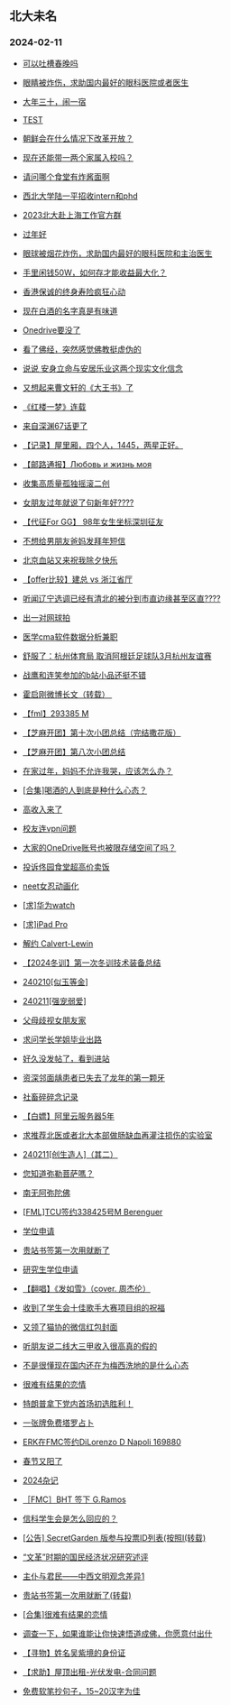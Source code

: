 ## 北大未名 
### 2024-02-11

+ [可以吐槽春晚吗](https://bbs.pku.edu.cn/v2/post-read.php?bid=890&threadid=18747085)

+ [眼睛被炸伤，求助国内最好的眼科医院或者医生](https://bbs.pku.edu.cn/v2/post-read.php?bid=351&threadid=18747220)

+ [大年三十，闹一宿](https://bbs.pku.edu.cn/v2/post-read.php?bid=890&threadid=18747052)

+ [TEST](https://bbs.pku.edu.cn/v2/post-read.php?bid=7&threadid=18655636)

+ [朝鲜会在什么情况下改革开放？](https://bbs.pku.edu.cn/v2/post-read.php?bid=155&threadid=18747141)

+ [现在还能带一两个家属入校吗？](https://bbs.pku.edu.cn/v2/post-read.php?bid=1431&threadid=18747188)

+ [请问哪个食堂有炸酱面啊](https://bbs.pku.edu.cn/v2/post-read.php?bid=1431&threadid=18739604)

+ [西北大学陆一平招收intern和phd](https://bbs.pku.edu.cn/v2/post-read.php?bid=51&threadid=18746500)

+ [2023北大赴上海工作官方群](https://bbs.pku.edu.cn/v2/post-read.php?bid=472&threadid=18573173)

+ [过年好](https://bbs.pku.edu.cn/v2/post-read.php?bid=468&threadid=18747122)

+ [眼球被烟花炸伤，求助国内最好的眼科医院和主治医生](https://bbs.pku.edu.cn/v2/post-read.php?bid=244&threadid=18747221)

+ [手里闲钱50W，如何存才能收益最大化？](https://bbs.pku.edu.cn/v2/post-read.php?bid=249&threadid=18746393)

+ [香港保诚的终身寿险疯狂心动](https://bbs.pku.edu.cn/v2/post-read.php?bid=249&threadid=18744949)

+ [现在白酒的名字真是有味道](https://bbs.pku.edu.cn/v2/post-read.php?bid=606&threadid=18746996)

+ [Onedrive要没了](https://bbs.pku.edu.cn/v2/post-read.php?bid=35&threadid=18744366)

+ [看了佛经，突然感觉佛教挺虚伪的](https://bbs.pku.edu.cn/v2/post-read.php?bid=10&threadid=18745982)

+ [说说 安身立命与安居乐业这两个现实文化信念](https://bbs.pku.edu.cn/v2/post-read.php?bid=10&threadid=18747167)

+ [又想起来曹文轩的《大王书》了](https://bbs.pku.edu.cn/v2/post-read.php?bid=218&threadid=18747082)

+ [《红楼一梦》连载](https://bbs.pku.edu.cn/v2/post-read.php?bid=1475&threadid=18747023)

+ [来自深渊67话更了](https://bbs.pku.edu.cn/v2/post-read.php?bid=108&threadid=18747232)

+ [【记录】屋里厢，四个人，1445，两星正好。](https://bbs.pku.edu.cn/v2/post-read.php?bid=90&threadid=18667701)

+ [【邮路通报】Любовь и жизнь моя](https://bbs.pku.edu.cn/v2/post-read.php?bid=1367&threadid=18736012)

+ [收集高质量孤独摇滚二创](https://bbs.pku.edu.cn/v2/post-read.php?bid=108&threadid=18436377)

+ [女朋友过年就说了句新年好????](https://bbs.pku.edu.cn/v2/post-read.php?bid=36&threadid=18747155)

+ [【代征For GG】 98年女生坐标深圳征友](https://bbs.pku.edu.cn/v2/post-read.php?bid=167&threadid=18747242)

+ [不想给男朋友爸妈发拜年短信](https://bbs.pku.edu.cn/v2/post-read.php?bid=36&threadid=18747166)

+ [北京血站又来祝我除夕快乐](https://bbs.pku.edu.cn/v2/post-read.php?bid=103&threadid=18747076)

+ [【offer比较】建总 vs 浙江省厅](https://bbs.pku.edu.cn/v2/post-read.php?bid=99&threadid=18747086)

+ [听闻辽宁选调已经有清北的被分到市直边缘甚至区直????](https://bbs.pku.edu.cn/v2/post-read.php?bid=99&threadid=18746993)

+ [出一对网球拍](https://bbs.pku.edu.cn/v2/post-read.php?bid=71&threadid=18666012)

+ [医学cma软件数据分析兼职](https://bbs.pku.edu.cn/v2/post-read.php?bid=419&threadid=18747234)

+ [舒服了：杭州体育局 取消阿根廷足球队3月杭州友谊赛](https://bbs.pku.edu.cn/v2/post-read.php?bid=93&threadid=18747091)

+ [战鹰和连笑参加的b站小品还挺不错](https://bbs.pku.edu.cn/v2/post-read.php?bid=643&threadid=18747087)

+ [霍启刚微博长文（转载） ](https://bbs.pku.edu.cn/v2/post-read.php?bid=93&threadid=18746364)

+ [【fml】293385 M](https://bbs.pku.edu.cn/v2/post-read.php?bid=519&threadid=18747250)

+ [【芝麻开团】第十次小团总结（完结撒花版）](https://bbs.pku.edu.cn/v2/post-read.php?bid=696&threadid=18747171)

+ [【芝麻开团】第八次小团总结](https://bbs.pku.edu.cn/v2/post-read.php?bid=696&threadid=18706176)

+ [在家过年，妈妈不允许我哭，应该怎么办？](https://bbs.pku.edu.cn/v2/post-read.php?bid=690&threadid=18746913)

+ [[合集]喝酒的人到底是种什么心态？](https://bbs.pku.edu.cn/v2/post-read.php?bid=690&threadid=18747212)

+ [高收入来了](https://bbs.pku.edu.cn/v2/post-read.php?bid=543&threadid=18747065)

+ [校友连vpn问题](https://bbs.pku.edu.cn/v2/post-read.php?bid=668&threadid=18746335)

+ [大家的OneDrive账号也被限存储空间了吗？](https://bbs.pku.edu.cn/v2/post-read.php?bid=668&threadid=18747058)

+ [投诉佟园食堂超高价卖饭](https://bbs.pku.edu.cn/v2/post-read.php?bid=438&threadid=18747159)

+ [neet女忍动画化](https://bbs.pku.edu.cn/v2/post-read.php?bid=108&threadid=18747260)

+ [[求]华为watch](https://bbs.pku.edu.cn/v2/post-read.php?bid=71&threadid=18746921)

+ [[求]iPad Pro](https://bbs.pku.edu.cn/v2/post-read.php?bid=71&threadid=18745479)

+ [解约 Calvert-Lewin](https://bbs.pku.edu.cn/v2/post-read.php?bid=519&threadid=18747287)

+ [【2024冬训】第一次冬训技术装备总结](https://bbs.pku.edu.cn/v2/post-read.php?bid=224&threadid=18747284)

+ [240210[似玉等金]](https://bbs.pku.edu.cn/v2/post-read.php?bid=104&threadid=18747307)

+ [240211[强宠弱爱]](https://bbs.pku.edu.cn/v2/post-read.php?bid=104&threadid=18747306)

+ [父母歧视女朋友家](https://bbs.pku.edu.cn/v2/post-read.php?bid=52&threadid=18747005)

+ [求问学长学姐毕业出路](https://bbs.pku.edu.cn/v2/post-read.php?bid=99&threadid=18747172)

+ [好久没发帖了，看到进站](https://bbs.pku.edu.cn/v2/post-read.php?bid=130&threadid=18734760)

+ [资深邻面龋患者已失去了龙年的第一颗牙](https://bbs.pku.edu.cn/v2/post-read.php?bid=244&threadid=18747204)

+ [社畜碎碎念记录](https://bbs.pku.edu.cn/v2/post-read.php?bid=361&threadid=18746065)

+ [【白嫖】阿里云服务器5年](https://bbs.pku.edu.cn/v2/post-read.php?bid=1380&threadid=18674117)

+ [求推荐北医或者北大本部做肠缺血再灌注损伤的实验室](https://bbs.pku.edu.cn/v2/post-read.php?bid=138&threadid=18747315)

+ [240211[创生造人]（其二）](https://bbs.pku.edu.cn/v2/post-read.php?bid=104&threadid=18747314)

+ [您知道弥勒菩萨嗎？](https://bbs.pku.edu.cn/v2/post-read.php?bid=10&threadid=18747129)

+ [南无阿弥陀佛](https://bbs.pku.edu.cn/v2/post-read.php?bid=10&threadid=18732014)

+ [[FML]TCU签约338425号M Berenguer](https://bbs.pku.edu.cn/v2/post-read.php?bid=519&threadid=18747323)

+ [学位申请](https://bbs.pku.edu.cn/v2/post-read.php?bid=138&threadid=18747328)

+ [贵站书签第一次用就断了](https://bbs.pku.edu.cn/v2/post-read.php?bid=162&threadid=18747338)

+ [研究生学位申请](https://bbs.pku.edu.cn/v2/post-read.php?bid=138&threadid=18747328)

+ [【翻唱】《发如雪》（cover. 周杰伦）](https://bbs.pku.edu.cn/v2/post-read.php?bid=79&threadid=18747329)

+ [收到了学生会十佳歌手大赛项目组的祝福](https://bbs.pku.edu.cn/v2/post-read.php?bid=79&threadid=18747081)

+ [又领了猫协的微信红包封面](https://bbs.pku.edu.cn/v2/post-read.php?bid=97&threadid=18747179)

+ [听朋友说二线大三甲收入很高真的假的](https://bbs.pku.edu.cn/v2/post-read.php?bid=99&threadid=18747230)

+ [不是很懂现在国内还在为梅西洗地的是什么心态](https://bbs.pku.edu.cn/v2/post-read.php?bid=93&threadid=18747337)

+ [很难有结果的恋情](https://bbs.pku.edu.cn/v2/post-read.php?bid=690&threadid=18747336)

+ [特朗普拿下党内首场初选胜利！](https://bbs.pku.edu.cn/v2/post-read.php?bid=155&threadid=18740278)

+ [一张牌免费塔罗占卜](https://bbs.pku.edu.cn/v2/post-read.php?bid=103&threadid=18009142)

+ [ERK在FMC签约DiLorenzo D Napoli 169880](https://bbs.pku.edu.cn/v2/post-read.php?bid=519&threadid=18747340)

+ [春节又阳了](https://bbs.pku.edu.cn/v2/post-read.php?bid=244&threadid=18747312)

+ [2024杂记](https://bbs.pku.edu.cn/v2/post-read.php?bid=361&threadid=18726246)

+ [［FMC］BHT 签下 G.Ramos](https://bbs.pku.edu.cn/v2/post-read.php?bid=519&threadid=18747348)

+ [信科学生会是怎么回应的？](https://bbs.pku.edu.cn/v2/post-read.php?bid=647&threadid=18726263)

+ [[公告] SecretGarden 版参与投票ID列表(按照I(转载)](https://bbs.pku.edu.cn/v2/post-read.php?bid=1&threadid=18747334)

+ [“文革”时期的国民经济状况研究述评](https://bbs.pku.edu.cn/v2/post-read.php?bid=606&threadid=18747354)

+ [主仆与君民——中西文明观念差异1](https://bbs.pku.edu.cn/v2/post-read.php?bid=10&threadid=18746266)

+ [贵站书签第一次用就断了(转载)](https://bbs.pku.edu.cn/v2/post-read.php?bid=72&threadid=18747338)

+ [[合集]很难有结果的恋情](https://bbs.pku.edu.cn/v2/post-read.php?bid=690&threadid=18747355)

+ [调查一下，如果谁能让你快速悟道成佛，你愿意付出什](https://bbs.pku.edu.cn/v2/post-read.php?bid=10&threadid=18739343)

+ [【寻物】姓名吴紫境的身份证](https://bbs.pku.edu.cn/v2/post-read.php?bid=165&threadid=18747362)

+ [【求助】屋顶出租-光伏发电-合同问题](https://bbs.pku.edu.cn/v2/post-read.php?bid=301&threadid=18744549)

+ [免费软笔抄句子，15~20汉字为佳](https://bbs.pku.edu.cn/v2/post-read.php?bid=103&threadid=18747149)

